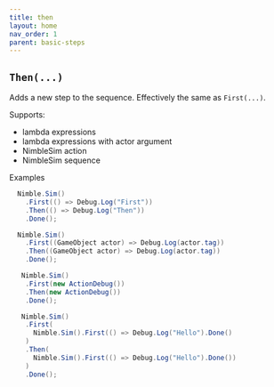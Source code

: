 ```yaml
---
title: then
layout: home
nav_order: 1
parent: basic-steps
---
```


## `Then(...)`

Adds a new step to the sequence. Effectively the same as `First(...)`.

Supports:

  - lambda expressions
  - lambda expressions with actor argument
  - NimbleSim action
  - NimbleSim sequence

Examples

```csharp
  Nimble.Sim()
    .First(() => Debug.Log("First"))
    .Then(() => Debug.Log("Then"))
    .Done();
```

```csharp
  Nimble.Sim()
    .First((GameObject actor) => Debug.Log(actor.tag))
    .Then((GameObject actor) => Debug.Log(actor.tag))
    .Done();
```

```csharp
   Nimble.Sim()
    .First(new ActionDebug())
    .Then(new ActionDebug())
    .Done();
```

```csharp
   Nimble.Sim()
    .First(
      Nimble.Sim().First(() => Debug.Log("Hello").Done()
    )
    .Then(
      Nimble.Sim().First(() => Debug.Log("Hello").Done())
    )
    .Done();
```